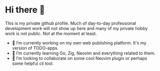 # Hi there 👋

This is my private github profile. Much of day-to-day professional development work will not show up here and many of my private hobby work is not public. Not at the moment at least. 

- 🔭 I’m currently working on my own web publishing platform. It's my version of TODO-apps.
- 🌱 I’m currently learning Go, Zig, Neovim and everything related to them.
- 👯 I’m looking to collaborate on some cool Neovim plugin or perhaps some helpful cli tool.

<!--
**HKiOnline/HKiOnline** is a ✨ _special_ ✨ repository because its `README.md` (this file) appears on your GitHub profile.

Here are some ideas to get you started:

- 🔭 I’m currently working on ...
- 🌱 I’m currently learning ...
- 👯 I’m looking to collaborate on ...
- 🤔 I’m looking for help with ...
- 💬 Ask me about ...
- 📫 How to reach me: ...
- 😄 Pronouns: ...
- ⚡ Fun fact: ...
-->
